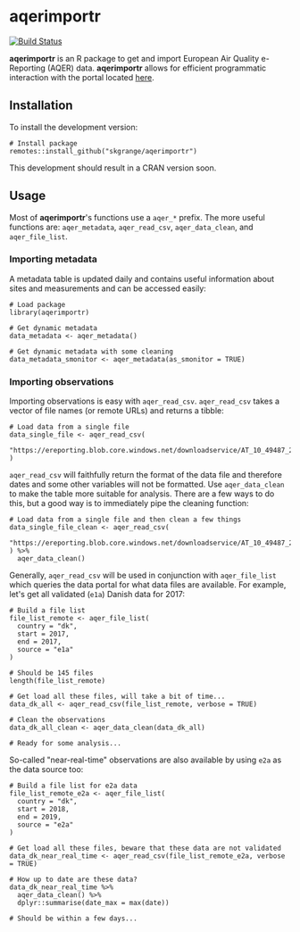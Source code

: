 # **aqerimportr**

[![Build Status](https://travis-ci.org/skgrange/aqerimportr.svg?branch=master)](https://travis-ci.org/skgrange/aqerimportr)

**aqerimportr** is an R package to get and import European Air Quality e-Reporting (AQER) data. **aqerimportr** allows for efficient programmatic interaction with the portal located [here](http://discomap.eea.europa.eu/map/fme/AirQualityExport.htm). 

## Installation

To install the development version: 

```
# Install package
remotes::install_github("skgrange/aqerimportr")
```

This development should result in a CRAN version soon. 

## Usage

Most of **aqerimportr**'s functions use a `aqer_*` prefix. The more useful functions are: `aqer_metadata`, `aqer_read_csv`, `aqer_data_clean`, and `aqer_file_list`. 

### Importing metadata

A metadata table is updated daily and contains useful information about sites and measurements and can be accessed easily: 

```
# Load package
library(aqerimportr)

# Get dynamic metadata
data_metadata <- aqer_metadata()

# Get dynamic metadata with some cleaning
data_metadata_smonitor <- aqer_metadata(as_smonitor = TRUE)
```

### Importing observations

Importing observations is easy with `aqer_read_csv`. `aqer_read_csv` takes a vector of file names (or remote URLs) and returns a tibble: 

```
# Load data from a single file
data_single_file <- aqer_read_csv(
  "https://ereporting.blob.core.windows.net/downloadservice/AT_10_49487_2019_timeseries.csv" 
)
```

`aqer_read_csv` will faithfully return the format of the data file and therefore dates and some other variables will not be formatted. Use `aqer_data_clean` to make the table more suitable for analysis. There are a few ways to do this, but a good way is to immediately pipe the cleaning function:

```
# Load data from a single file and then clean a few things
data_single_file_clean <- aqer_read_csv(
  "https://ereporting.blob.core.windows.net/downloadservice/AT_10_49487_2019_timeseries.csv" 
) %>% 
  aqer_data_clean()
```

Generally, `aqer_read_csv` will be used in conjunction with `aqer_file_list` which queries the data portal for what data files are available. For example, let's get all validated (`e1a`) Danish data for 2017: 

```
# Build a file list
file_list_remote <- aqer_file_list(
  country = "dk",
  start = 2017, 
  end = 2017, 
  source = "e1a"
)

# Should be 145 files
length(file_list_remote)

# Get load all these files, will take a bit of time...
data_dk_all <- aqer_read_csv(file_list_remote, verbose = TRUE)

# Clean the observations
data_dk_all_clean <- aqer_data_clean(data_dk_all)

# Ready for some analysis...
```

So-called "near-real-time" observations are also available by using `e2a` as the data source too: 

```
# Build a file list for e2a data
file_list_remote_e2a <- aqer_file_list(
  country = "dk",
  start = 2018, 
  end = 2019, 
  source = "e2a"
)

# Get load all these files, beware that these data are not validated
data_dk_near_real_time <- aqer_read_csv(file_list_remote_e2a, verbose = TRUE)

# How up to date are these data? 
data_dk_near_real_time %>% 
  aqer_data_clean() %>% 
  dplyr::summarise(date_max = max(date))
  
# Should be within a few days...
```
